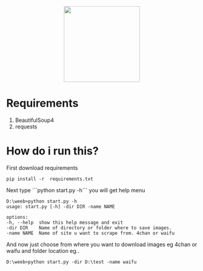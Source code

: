 <div align="center">
  <img src="https://i.waifu.pics/CoHIzDo.jpg" width=200px>
</div>

<div>
  <h1>Requirements</h1>
  <ol>
    <li>BeautifulSoup4</li>
    <li>requests</li>
  </ol>
</div>

  <h1>How do i run this?</h1>
  <p>First download requirements</p>

```
pip install -r  requirements.txt
```

<p>Next type ```python start.py -h```  you will get help menu</p>

```
D:\weeb>python start.py -h
usage: start.py [-h] -dir DIR -name NAME

options:
-h, --help  show this help message and exit
-dir DIR    Name of directory or folder where to save images.
-name NAME  Name of site u want to scrape from. 4chan or waifu
```

<p>And now just choose from where you want to download images eg 4chan or waifu and folder location eg..</p>

```
D:\weeb>python start.py -dir D:\test -name waifu
```
